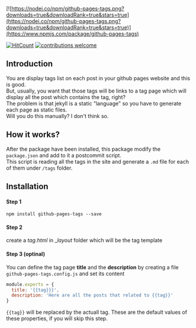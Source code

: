 [![https://nodei.co/npm/github-pages-tags.png?downloads=true&downloadRank=true&stars=true](https://nodei.co/npm/github-pages-tags.png?downloads=true&downloadRank=true&stars=true)](https://www.npmjs.com/package/github-pages-tags)


[![HitCount](https://hits.dwyl.com/moshfeu/github-pages-tags.svg)](https://hits.dwyl.com/dwyl/start-here)
[![contributions welcome](https://img.shields.io/badge/contributions-welcome-brightgreen.svg?style=flat)](https://github.com/moshfeu/github-pages-tags/issues)

## Introduction
You are display tags list on each post in your github pages website and this is good.<br />
But, usually, you want that those tags will be links to a tag page which will display all the post
which contains the tag, right?<br />
The problem is that jekyll is a static "language" so you have to generate each page as static files.<br />
Will you do this manually? I don't think so.

## How it works?

After the package have been installed, this package modify the `package.json` and add to it a postcommit script.<br />
This script is reading all the tags in the site and generate a `.md` file for each of them under `/tags` folder.

## Installation

#### Step 1

```shell
npm install github-pages-tags --save
```

#### Step 2

create a _tag.html_ in __layout_ folder which will be the tag template

#### Step 3 (optinal)

You can define the tag page **title** and the **description** by creating a file `github-pages-tags.config.js` and set its content

```javascript
module.exports = {
  title: '{{tag}}}',
  description: 'Here are all the posts that related to {{tag}}'
}
```

`{{tag}}` will be replaced by the actuall tag.
These are the default values of these properties, if you will skip this step.